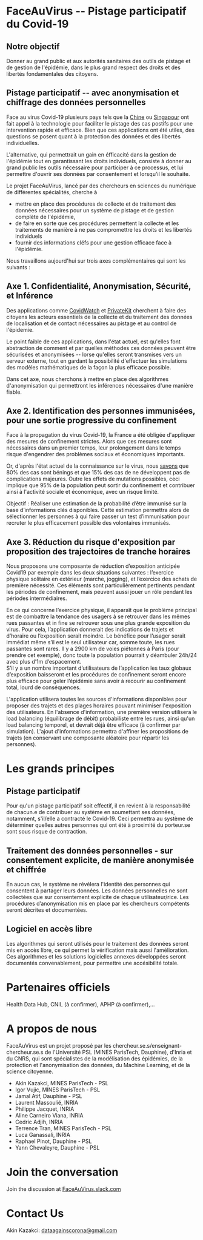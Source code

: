 # FaceAuVirus -- Pistage participatif du Covid-19 

## Notre objectif
Donner au grand public et aux autorités sanitaires des outils de pistage et de gestion de l'épidémie, dans le plus grand respect des droits et des libertés fondamentales des citoyens.

## Pistage participatif -- avec anonymisation et chiffrage des données personnelles
Face au virus Covid-19 plusieurs pays tels que la [Chine](https://www.futura-sciences.com/tech/actualites/technologie-chine-debauche-technologies-faire-face-epidemie-coronavirus-79629/) ou [Singapour](https://www.tech.gov.sg/media/technews/tracetogether-behind-the-scenes-look-at-its-development-process) ont fait appel à la technologie pour faciliter le pistage des cas postifs pour une intervention rapide et efficace. Bien que ces applications ont été utiles, des questions se posent quant à la protection des données et des libertés individuelles. 

L'alternative, qui permettrait un gain en éfficacité dans la gestion de l'épidémie tout en garantissant les droits individuels, consiste à donner au grand public les outils nécessaire pour participer à ce processus, et lui permettre d'ouvrir ses données par consentement et lorsqu'il le souhaite. 

Le projet FaceAuVirus, lancé par des chercheurs en sciences du numérique de différentes spécialités, cherche à 
* mettre en place des procédures de collecte et de traitement des données nécessaires pour un système de pistage et de gestion complète de l'épidémie, 
* de faire en sorte que ces procédures permettent la collecte et les traitements de manière à ne pas compromettre les droits et les libertés individuels
* fournir des informations cléfs pour une gestion efficace face à l'épidémie.

Nous travaillons aujourd'hui sur trois axes complémentaires qui sont les suivants :


## Axe 1. Confidentialité, Anonymisation, Sécurité, et Inférence
Des applications comme [CovidWatch](https://www.covid-watch.org/) et [PrivateKit](https://privatekit.mit.edu/) cherchent à faire des citoyens les acteurs essentiels de la collecte et du traitement des données de localisation et de contact nécessaires au pistage et au control  de l'épidemie. 

Le point faible de ces applications, dans l'état actuel, est qu'elles font abstraction de comment et par quelles méthodes ces données peuvent être sécurisées et anonymisées -- lorse qu'elles seront transmises vers un serveur externe, tout en gardant la possibilité d'effectuer les simulations des modèles mathématiques de la façon la plus efficace possible. 

Dans cet axe, nous cherchons à mettre en place des algorithmes d'anonymisation qui permettront les inférences nécessaires d'une manière fiable.

## Axe 2. Identification des personnes immunisées, pour une sortie progressive du confinement
Face à la propagation du virus Covid-19, la France a été obligée d'appliquer des mesures de confinement strictes. Alors que  ces mesures sont nécessaires dans un premier temps, leur prolongement dans le temps risque d'engendrer des problèmes sociaux et économiques importants. 

Or, d'après l'état actuel de la connaissance sur le virus, nous [savons](https://www.who.int/docs/default-source/coronaviruse/situation-reports/20200306-sitrep-46-covid-19.pdf?sfvrsn=96b04adf_2) que 80% des cas sont bénings et que 15% des cas de ne développent pas de complications majeures. Outre les effets de mutations possibles, ceci implique que 95% de la population peut sortir du confinement et contribuer ainsi à l'activité sociale et économique, avec un risque limité.

Objectif : Réaliser une estimation de la probabilité d’être immunisé sur la base d’informations clés disponibles. Cette estimation permettra alors de sélectionner les personnes à qui faire passer un test d’immunisation pour recruter le plus efficacement possible des volontaires immunisés.

## Axe 3. Réduction du risque d'exposition par proposition des trajectoires de tranche horaires

Nous proposons une composante de réduction d’exposition anticipée Covid19 par exemple dans les deux situations suivantes : l’exercice physique solitaire en extérieur (marche, jogging), et l’exercice des achats de première nécessité. Ces éléments sont particulièrement pertinents pendant les périodes de confinement, mais peuvent aussi jouer un rôle pendant les périodes intermédiaires.

En ce qui concerne l’exercice physique, il apparaît que le problème principal est de combattre la tendance des usagers à se retrouver dans les mêmes rues passantes et in fine se retrouver sous une plus grande exposition du virus. Pour cela, l’application donnerait des indications de trajets et d’horaire ou l’exposition serait moindre. Le bénéfice pour l’usager serait immédiat même s’il est le seul utilisateur car, somme toute, les rues passantes sont rares. Il y a 2900 km de voies piétonnes à Paris (pour prendre cet exemple), donc toute la population pourrait y déambuler 24h/24 avec plus d’1m d’espacement.  
S’il y a un nombre important d’utilisateurs de l’application les taux globaux d’exposition baisseront et les procédures de confinement seront encore plus efficace pour geler l’épidémie sans avoir à recourir au confinement total, lourd de conséquences.

L'application utilisera toutes les sources d'informations disponibles pour proposer des trajets et des plages horaires pouvant minimiser l'exposition des utilisateurs. En l'absence d'information, une première version utilisera le load balancing (équilibrage de débit) probabiliste entre les rues, ainsi qu'un load balancing temporel, et devrait déjà être efficace (à confirmer par simulation). L'ajout d'informations permettra d'affiner les propositions de trajets (en conservant une composante aléatoire pour répartir les personnes).


# Les grands principes

## Pistage participatif
Pour qu'un pistage participatif soit effectif, il en revient à la responsabilité de chacun.e de contribuer au système en soumettant ses données, notamment, s'il/elle a contracté le Covid-19. Ceci permettra au système de déterminer quelles autres personnes qui ont été à proximité du porteur.se sont sous risque de contraction. 

## Traitement des données personnelles - sur consentement explicite, de manière anonymisée et chiffrée
En aucun cas, le système ne révélera l'identité des personnes qui consentent à partager leurs données. Les données personnelles ne sont  collectées que sur consentement explicite de chaque utilisateur/rice. Les procédures d’anonymisation mis en place par les chercheurs compétents seront décrites et documentées.

## Logiciel en accès libre
Les algorithmes qui seront utilisés pour le traitement des données seront mis en accès libre, ce qui permet la vérification mais aussi l'amélioration. Ces algorithmes et les solutions logicielles annexes développées seront documentés convenablement, pour permettre une accésibilité totale. 


# Partenaires officiels
Health Data Hub, CNIL (à confirmer), APHP (à confirmer),...

# A propos de nous
FaceAuVirus est un projet proposé par les chercheur.se.s/enseignant-chercheur.se.s de l'Université PSL (MINES ParisTech, Dauphine),  d'Inria et du CNRS, qui sont spécialistes de la modélisation des épidémies, de la protection et l'anonymisation des données, du Machine Learning, et de la science citoyenne.

- Akin Kazakci, MINES ParisTech - PSL
- Igor Vujic, MINES ParisTech - PSL 
- Jamal Atif, Dauphine - PSL
- Laurent Massoulié, INRIA
- Philippe Jacquet, INRIA
- Aline Carneiro Viana, INRIA
- Cedric Adjih, INRIA
- Terrence Tran, MINES ParisTech - PSL
- Luca Ganassali, INRIA
- Raphael Pinot, Dauphine - PSL
- Yann Chevaleyre, Dauphine - PSL

# Join the conversation
Join the discussion at [FaceAuVirus.slack.com](https://join.slack.com/t/faceauvirus/shared_invite/zt-d7w8rbbq-OSEesNhV6vI0YhhSp6Nu6g)

# Contact Us
Akin Kazakci: [dataagainscorona@gmail.com](dataagainstcorona@gmail.com)
